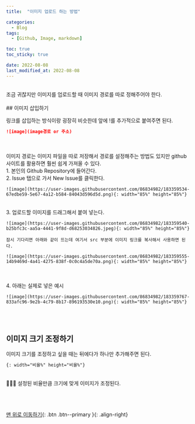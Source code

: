 ```yaml
---
title:  "이미지 업로드 하는 방법" 

categories:
  - Blog
tags:
  - [Github, Image, markdown]

toc: true
toc_sticky: true

date: 2022-08-08
last_modified_at: 2022-08-08
---
```


<br/> 
조금 귀찮지만 이미지를 업로드할 때 이미지 경로를 따로 정해주어야 한다.
<br/> <br/> 
## 이미지 삽입하기

링크를 삽입하는 방식이랑 굉장히 비슷한데 앞에 !를 추가적으로 붙여주면 된다. 

```markdown
![image](image경로 or 주소)
```
<br/>

<br/>
이미지 경로는 이미지 파일을 따로 저장해서 경로를 설정해주는 방법도 있지만 github 사이트를 활용하면 훨씬 쉽게 가져올 수 있다.   

<br/> 
1. 본인의 Github Repository에 들어간다.  
<br/> 
2. Issue 탭으로 가서 New Issue를 클릭한다.   
    
    ![image](https://user-images.githubusercontent.com/86834982/183359534-67edbe59-5e67-4a12-b584-84043d596d5d.png){: width="85%" height="85%"}
<br/> 
3. 업로드할 이미지를 드래그해서 붙여 넣는다. 
    
    ![image](https://user-images.githubusercontent.com/86834982/183359540-b25bfc3c-aa5a-4441-9f8d-d68253034826.jpeg){: width="85%" height="85%"}
    
    잠시 기다리면 아래와 같이 뜨는데 여기서 src 부분에 이미지 링크를 복사해서 사용하면 된다.
    
    ![image](https://user-images.githubusercontent.com/86834982/183359555-14b9469d-4a41-4275-838f-0c0c4a5de70a.png){: width="85%" height="85%"}
<br/><br/> 
4. 아래는 실제로 넣은 예시
    
    ![image](https://user-images.githubusercontent.com/86834982/183359767-833afc96-9e2b-4c79-8b17-896193530e10.png){: width="85%" height="85%"}


     

<br/> <br/> 
## 이미지 크기 조정하기

이미지 크기를 조정하고 싶을 때는 뒤에다가 하나만 추가해주면 된다. 

```markdown
{: width="비율%" height="비율%"}
```
<br/> 
💁🏻‍♀️ 설정된 비율만큼 크기에 맞게 이미지가 조정된다.
<br/> <br/> 


<br/><br/>
[맨 위로 이동하기](#){: .btn .btn--primary }{: .align-right}
